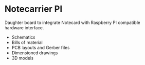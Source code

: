# Notecarrier PI
Daughter board to integrate Notecard with Raspberry PI compatible hardware interface.
  - Schematics
  - Bills of material
  - PCB layouts and Gerber files
  - Dimensioned drawings
  - 3D models